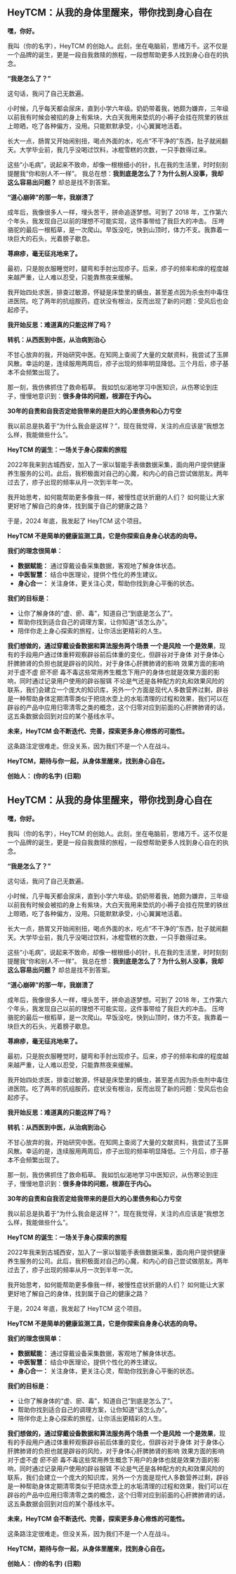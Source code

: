## HeyTCM：从我的身体里醒来，带你找到身心自在

**嘿，你好。**

我叫（你的名字），HeyTCM 的创始人。此刻，坐在电脑前，思绪万千。这不仅是一个品牌的诞生，更是一段自我救赎的旅程，一段想帮助更多人找到身心自在的执念。

**“我是怎么了？”**

这句话，我问了自己无数遍。

小时候，几乎每天都会尿床，直到小学六年级。奶奶带着我，她颇为嫌弃，三年级以前我有时候会被掐的身上有紫块，大白天我用来垫炕的小褥子会挂在院里的铁丝上晾晒，吃了各种偏方，没用。只能默默承受，小心翼翼地活着。

长大一点，肠胃又开始闹别扭，喝点外面的水，吃点“不干净的”东西，肚子就闹翻天。大学毕业前，我几乎没喝过饮料，冰棍雪糕的次数，一只手数得过来。

这些“小毛病”，说起来不致命，却像一根根细小的针，扎在我的生活里，时时刻刻提醒我“你和别人不一样”。 我总在想：**我到底是怎么了？为什么别人没事，我却这么容易出问题？** 却总是找不到答案。

**“道心崩碎”的那一年，我崩溃了**

成年后，我像很多人一样，埋头苦干，拼命追逐梦想。可到了 2018 年，工作第六个年头，我发现自己以前的理想不可能实现，这件事带给了我巨大的冲击。 压垮骆驼的最后一根稻草，是一次爬山。早饭没吃，快到山顶时，体力不支。我靠着一块巨大的石头，光着膀子歇息。

**荨麻疹，毫无征兆地来了。**

最初，只是脱衣服睡觉时，腿弯和手肘出现疹子。后来，疹子的频率和痒的程度越来越严重，让人难以忍受，只能靠熬夜来缓解。

我开始四处求医，排查过敏源，怀疑是床垫里的螨虫，甚至差点因为杀虫剂中毒住进医院。吃了两年的抗组胺药，症状没有根治，反而出现了新的问题：受风后也会起疹子。

**我开始反思：难道真的只能这样了吗？**

**转机：从西医到中医，从治病到治心**

不甘心放弃的我，开始研究中医。在知网上查阅了大量的文献资料，我尝试了玉屏风散。幸运的是，连续服用两周后，疹子出现的频率明显降低。三个月后，疹子基本不会频繁出现了。

那一刻，我仿佛抓住了救命稻草。 我如饥似渴地学习中医知识，从伤寒论到庄子，慢慢地意识到：**很多身体的问题，根源在于内心。**

**30年的自责和自我否定给我带来的是巨大的心里债务和心力亏空**

我以前总是执着于“为什么我会是这样？”，现在我觉得，关注的点应该是“我想怎么样，我能做些什么”。

**HeyTCM 的诞生：一场关于身心探索的旅程**

2022年我来到古城西安，加入了一家以智能手表做数据采集，面向用户提供健康养生服务的公司。此后，我积极面对自己的心魔，和内心的自己尝试做朋友。两年过去了，疹子出现的频率从月一次到半年一次。

我开始思考，如何能帮助更多像我一样，被慢性症状折磨的人们？ 如何能让大家更好地了解自己的身体，找到属于自己的健康之路？

于是，2024 年底，我发起了 HeyTCM 这个项目。

**HeyTCM 不是简单的健康监测工具，它是你探索自身身心状态的向导。**

**我们的理念很简单：**

*   **数据赋能：** 通过穿戴设备采集数据，客观地了解身体状态。
*   **中医智慧：** 结合中医理论，提供个性化的养生建议。
*   **身心合一：** 关注身体，更关注心灵，帮助你找到身心平衡的状态。

**我们的目标是：**

*   让你了解身体的“虚、瘀、毒”，知道自己“到底是怎么了”。
*   帮助你找到适合自己的调理方案，让你知道“该怎么办”。
*   陪伴你走上身心探索的旅程，让你活出更精彩的人生。

**我们想做的，通过穿戴设备数据和算法服务两个场景 一个是风险 一个是效果**，现有的手段用户通过体重秤观察辟谷前后体重的变化，但辟谷对于身体  对于身体心肝脾肺肾的负担也就是辟谷的风险，对于身体心肝脾肺肾的影响 效果方面的影响  对于虚不虚  瘀不瘀 毒不毒这些常用养生概念下用户的身体也就是效果方面的影响，同时通过记录用户使用的辟谷服铒 不论是气还是各种配方的丸和效果风险的联系，我们会建立一个庞大的知识库，另外一个方面是现代人多数营养过剩，辟谷是一种帮助身体定期清零类似于把烧水壶上的水垢清理的过程和效果，我们可以在辟谷的产品中应用归零清零之类的概念，这个归零对应到前面的心肝脾肺肾的话，这五条数据会回到对应的某个基线水平。

**未来，HeyTCM 会不断迭代、完善，探索更多身心修炼的可能性。**

这条路注定很难走。但没关系，因为我们不是一个人在战斗。

**HeyTCM，期待与你一起，从身体里醒来，找到身心自在。**

**创始人： (你的名字)**
**(日期)**
## HeyTCM：从我的身体里醒来，带你找到身心自在

**嘿，你好。**

我叫（你的名字），HeyTCM 的创始人。此刻，坐在电脑前，思绪万千。这不仅是一个品牌的诞生，更是一段自我救赎的旅程，一段想帮助更多人找到身心自在的执念。

**“我是怎么了？”**

这句话，我问了自己无数遍。

小时候，几乎每天都会尿床，直到小学六年级。奶奶带着我，她颇为嫌弃，三年级以前我有时候会被掐的身上有紫块，大白天我用来垫炕的小褥子会挂在院里的铁丝上晾晒，吃了各种偏方，没用。只能默默承受，小心翼翼地活着。

长大一点，肠胃又开始闹别扭，喝点外面的水，吃点“不干净的”东西，肚子就闹翻天。大学毕业前，我几乎没喝过饮料，冰棍雪糕的次数，一只手数得过来。

这些“小毛病”，说起来不致命，却像一根根细小的针，扎在我的生活里，时时刻刻提醒我“你和别人不一样”。 我总在想：**我到底是怎么了？为什么别人没事，我却这么容易出问题？** 却总是找不到答案。

**“道心崩碎”的那一年，我崩溃了**

成年后，我像很多人一样，埋头苦干，拼命追逐梦想。可到了 2018 年，工作第六个年头，我发现自己以前的理想不可能实现，这件事带给了我巨大的冲击。 压垮骆驼的最后一根稻草，是一次爬山。早饭没吃，快到山顶时，体力不支。我靠着一块巨大的石头，光着膀子歇息。

**荨麻疹，毫无征兆地来了。**

最初，只是脱衣服睡觉时，腿弯和手肘出现疹子。后来，疹子的频率和痒的程度越来越严重，让人难以忍受，只能靠熬夜来缓解。

我开始四处求医，排查过敏源，怀疑是床垫里的螨虫，甚至差点因为杀虫剂中毒住进医院。吃了两年的抗组胺药，症状没有根治，反而出现了新的问题：受风后也会起疹子。

**我开始反思：难道真的只能这样了吗？**

**转机：从西医到中医，从治病到治心**

不甘心放弃的我，开始研究中医。在知网上查阅了大量的文献资料，我尝试了玉屏风散。幸运的是，连续服用两周后，疹子出现的频率明显降低。三个月后，疹子基本不会频繁出现了。

那一刻，我仿佛抓住了救命稻草。 我如饥似渴地学习中医知识，从伤寒论到庄子，慢慢地意识到：**很多身体的问题，根源在于内心。**

**30年的自责和自我否定给我带来的是巨大的心里债务和心力亏空**

我以前总是执着于“为什么我会是这样？”，现在我觉得，关注的点应该是“我想怎么样，我能做些什么”。

**HeyTCM 的诞生：一场关于身心探索的旅程**

2022年我来到古城西安，加入了一家以智能手表做数据采集，面向用户提供健康养生服务的公司。此后，我积极面对自己的心魔，和内心的自己尝试做朋友。两年过去了，疹子出现的频率从月一次到半年一次。

我开始思考，如何能帮助更多像我一样，被慢性症状折磨的人们？ 如何能让大家更好地了解自己的身体，找到属于自己的健康之路？

于是，2024 年底，我发起了 HeyTCM 这个项目。

**HeyTCM 不是简单的健康监测工具，它是你探索自身身心状态的向导。**

**我们的理念很简单：**

*   **数据赋能：** 通过穿戴设备采集数据，客观地了解身体状态。
*   **中医智慧：** 结合中医理论，提供个性化的养生建议。
*   **身心合一：** 关注身体，更关注心灵，帮助你找到身心平衡的状态。

**我们的目标是：**

*   让你了解身体的“虚、瘀、毒”，知道自己“到底是怎么了”。
*   帮助你找到适合自己的调理方案，让你知道“该怎么办”。
*   陪伴你走上身心探索的旅程，让你活出更精彩的人生。

**我们想做的，通过穿戴设备数据和算法服务两个场景 一个是风险 一个是效果**，现有的手段用户通过体重秤观察辟谷前后体重的变化，但辟谷对于身体  对于身体心肝脾肺肾的负担也就是辟谷的风险，对于身体心肝脾肺肾的影响 效果方面的影响  对于虚不虚  瘀不瘀 毒不毒这些常用养生概念下用户的身体也就是效果方面的影响，同时通过记录用户使用的辟谷服铒 不论是气还是各种配方的丸和效果风险的联系，我们会建立一个庞大的知识库，另外一个方面是现代人多数营养过剩，辟谷是一种帮助身体定期清零类似于把烧水壶上的水垢清理的过程和效果，我们可以在辟谷的产品中应用归零清零之类的概念，这个归零对应到前面的心肝脾肺肾的话，这五条数据会回到对应的某个基线水平。

**未来，HeyTCM 会不断迭代、完善，探索更多身心修炼的可能性。**

这条路注定很难走。但没关系，因为我们不是一个人在战斗。

**HeyTCM，期待与你一起，从身体里醒来，找到身心自在。**

**创始人： (你的名字)**
**(日期)**
